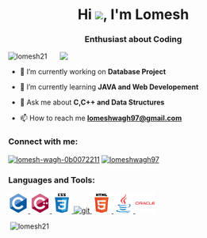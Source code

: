 <h1 align="center" >Hi <img width="30" src="https://raw.githubusercontent.com/MartinHeinz/MartinHeinz/master/wave.gif">, I'm Lomesh</h1>
<h3 align="center">Enthusiast about Coding</h3>
<img align="right" width="400" src="https://cdn.dribbble.com/users/1059583/screenshots/4171367/coding-freak.gif">

<p align="left"> <img src="https://komarev.com/ghpvc/?username=lomesh21&label=Profile%20views&color=0e75b6&style=flat" alt="lomesh21" /> </p>

- 🔭 I’m currently working on **Database Project**

- 🌱 I’m currently learning **JAVA and Web Developement**

- 💬 Ask me about **C,C++ and Data Structures**

- 📫 How to reach me **lomeshwagh97@gmail.com**

<h3 align="left">Connect with me:</h3>
<p align="left">
<a href="https://linkedin.com/in/lomesh-wagh-0b0072211" target="blank"><img align="center" src="https://raw.githubusercontent.com/rahuldkjain/github-profile-readme-generator/master/src/images/icons/Social/linked-in-alt.svg" alt="lomesh-wagh-0b0072211" height="30" width="40" /></a>
<a href="https://www.hackerrank.com/lomeshwagh97" target="blank"><img align="center" src="https://raw.githubusercontent.com/rahuldkjain/github-profile-readme-generator/master/src/images/icons/Social/hackerrank.svg" alt="lomeshwagh97" height="30" width="40" /></a>
</p>

<h3 align="left">Languages and Tools:</h3>
<p align="left"> <a href="https://www.cprogramming.com/" target="_blank" rel="noreferrer"> <img src="https://raw.githubusercontent.com/devicons/devicon/master/icons/c/c-original.svg" alt="c" width="40" height="40"/> </a> <a href="https://www.w3schools.com/cpp/" target="_blank" rel="noreferrer"> <img src="https://raw.githubusercontent.com/devicons/devicon/master/icons/cplusplus/cplusplus-original.svg" alt="cplusplus" width="40" height="40"/> </a> <a href="https://www.w3schools.com/css/" target="_blank" rel="noreferrer"> <img src="https://raw.githubusercontent.com/devicons/devicon/master/icons/css3/css3-original-wordmark.svg" alt="css3" width="40" height="40"/> </a> <a href="https://git-scm.com/" target="_blank" rel="noreferrer"> <img src="https://www.vectorlogo.zone/logos/git-scm/git-scm-icon.svg" alt="git" width="40" height="40"/> </a> <a href="https://www.w3.org/html/" target="_blank" rel="noreferrer"> <img src="https://raw.githubusercontent.com/devicons/devicon/master/icons/html5/html5-original-wordmark.svg" alt="html5" width="40" height="40"/> </a> <a href="https://www.java.com" target="_blank" rel="noreferrer"> <img src="https://raw.githubusercontent.com/devicons/devicon/master/icons/java/java-original.svg" alt="java" width="40" height="40"/> </a> <a href="https://www.oracle.com/" target="_blank" rel="noreferrer"> <img src="https://raw.githubusercontent.com/devicons/devicon/master/icons/oracle/oracle-original.svg" alt="oracle" width="40" height="40"/> </a> </p>

<p>&nbsp;<img align="center" src="https://github-readme-stats.vercel.app/api?username=lomesh21&show_icons=true&locale=en" alt="lomesh21" /></p>
